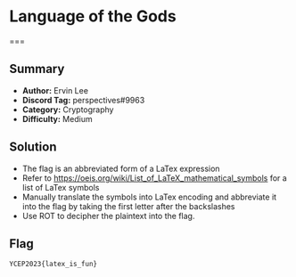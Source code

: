 # Language of the Gods
===

## Summary
* **Author:** Ervin Lee
* **Discord Tag:** perspectives#9963
* **Category:** Cryptography
* **Difficulty:** Medium

## Solution
- The flag is an abbreviated form of a LaTex expression
- Refer to https://oeis.org/wiki/List_of_LaTeX_mathematical_symbols for a list of LaTex symbols
- Manually translate the symbols into LaTex encoding and abbreviate it into the flag by taking the first letter after the backslashes
- Use ROT to decipher the plaintext into the flag.

## Flag
```
YCEP2023{latex_is_fun}
```